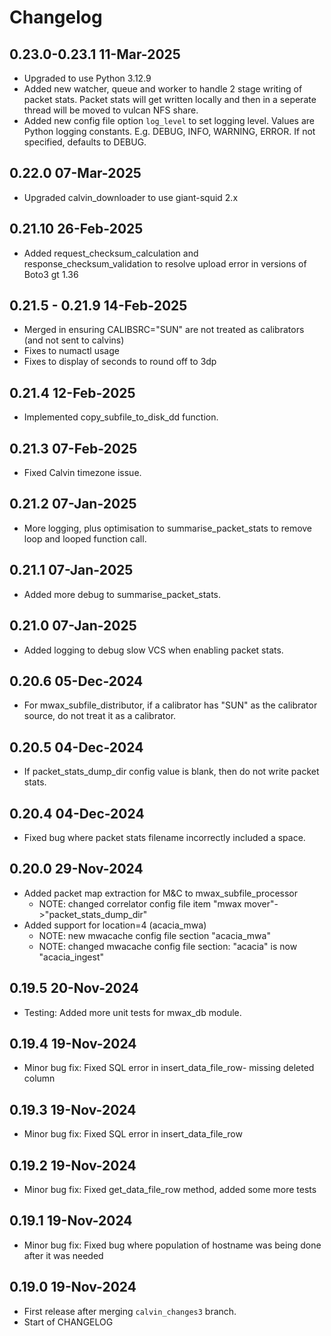 # Changelog

## 0.23.0-0.23.1 11-Mar-2025

* Upgraded to use Python 3.12.9
* Added new watcher, queue and worker to handle 2 stage writing of packet stats. Packet stats will get written locally and then in a seperate thread will be moved to vulcan NFS share.
* Added new config file option `log_level` to set logging level. Values are Python logging constants. E.g. DEBUG, INFO, WARNING, ERROR. If not specified, defaults to DEBUG.

## 0.22.0 07-Mar-2025

* Upgraded calvin_downloader to use giant-squid 2.x

## 0.21.10 26-Feb-2025

* Added request_checksum_calculation and response_checksum_validation to resolve upload error in versions of Boto3 gt 1.36

## 0.21.5 - 0.21.9  14-Feb-2025

* Merged in ensuring CALIBSRC="SUN" are not treated as calibrators (and not sent to calvins)
* Fixes to numactl usage
* Fixes to display of seconds to round off to 3dp

## 0.21.4  12-Feb-2025

* Implemented copy_subfile_to_disk_dd function.

## 0.21.3  07-Feb-2025

* Fixed Calvin timezone issue.

## 0.21.2 07-Jan-2025

* More logging, plus optimisation to summarise_packet_stats to remove loop and looped function call.

## 0.21.1 07-Jan-2025

* Added more debug to summarise_packet_stats.

## 0.21.0 07-Jan-2025

* Added logging to debug slow VCS when enabling packet stats.

## 0.20.6 05-Dec-2024

* For mwax_subfile_distributor, if a calibrator has "SUN" as the calibrator source, do not treat it as a calibrator.

## 0.20.5 04-Dec-2024

* If packet_stats_dump_dir config value is blank, then do not write packet stats.

## 0.20.4 04-Dec-2024

* Fixed bug where packet stats filename incorrectly included a space.

## 0.20.0 29-Nov-2024

* Added packet map extraction for M&C to mwax_subfile_processor
  * NOTE: changed correlator config file item "mwax mover"->"packet_stats_dump_dir"
* Added support for location=4 (acacia_mwa)
  * NOTE: new mwacache config file section "acacia_mwa"
  * NOTE: changed mwacache config file section: "acacia" is now "acacia_ingest"

## 0.19.5 20-Nov-2024

* Testing: Added more unit tests for mwax_db module.

## 0.19.4 19-Nov-2024

* Minor bug fix: Fixed SQL error in insert_data_file_row- missing deleted column

## 0.19.3 19-Nov-2024

* Minor bug fix: Fixed SQL error in insert_data_file_row

## 0.19.2 19-Nov-2024

* Minor bug fix: Fixed get_data_file_row method, added some more tests

## 0.19.1 19-Nov-2024

* Minor bug fix: Fixed bug where population of hostname was being done after it was needed

## 0.19.0 19-Nov-2024

* First release after merging `calvin_changes3` branch.
* Start of CHANGELOG
